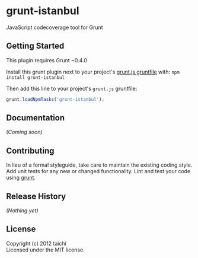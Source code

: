 # grunt-istanbul

JavaScript codecoverage tool for Grunt

## Getting Started
This plugin requires Grunt ~0.4.0

Install this grunt plugin next to your project's [grunt.js gruntfile][getting_started] with: `npm install grunt-istanbul`

Then add this line to your project's `grunt.js` gruntfile:

```javascript
grunt.loadNpmTasks('grunt-istanbul');
```

[grunt]: https://github.com/cowboy/grunt
[getting_started]: https://github.com/cowboy/grunt/blob/master/docs/getting_started.md

## Documentation
_(Coming soon)_

## Contributing
In lieu of a formal styleguide, take care to maintain the existing coding style. Add unit tests for any new or changed functionality. Lint and test your code using [grunt][grunt].

## Release History
_(Nothing yet)_

## License
Copyright (c) 2012 taichi  
Licensed under the MIT license.
